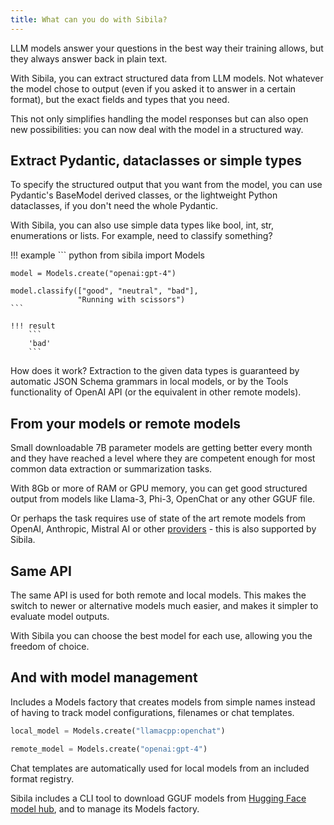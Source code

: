 ```yaml
---
title: What can you do with Sibila?
---
```



LLM models answer your questions in the best way their training allows, but they always answer back in plain text.

With Sibila, you can extract structured data from LLM models. Not whatever the model chose to output (even if you asked it to answer in a certain format), but the exact fields and types that you need.

This not only simplifies handling the model responses but can also open new possibilities: you can now deal with the model in a structured way.



## Extract Pydantic, dataclasses or simple types

To specify the structured output that you want from the model, you can use Pydantic's BaseModel derived classes, or the lightweight Python dataclasses, if you don't need the whole Pydantic.

With Sibila, you can also use simple data types like bool, int, str, enumerations or lists. 
For example, need to classify something? 

!!! example
    ``` python
    from sibila import Models

    model = Models.create("openai:gpt-4")

    model.classify(["good", "neutral", "bad"], 
                   "Running with scissors")
    ```

    !!! result
        ```
        'bad'
        ```

How does it work? Extraction to the given data types is guaranteed by automatic JSON Schema grammars in local models, or by the Tools functionality of OpenAI API (or the equivalent in other remote models).



## From your models or remote models

Small downloadable 7B parameter models are getting better every month and they have reached a level where they are competent enough for most common data extraction or summarization tasks.

With 8Gb or more of RAM or GPU memory, you can get good structured output from models like Llama-3, Phi-3, OpenChat or any other GGUF file.

Or perhaps the task requires use of state of the art remote models from OpenAI, Anthropic, Mistral AI or other [providers](models/remote_model.md) - this is also supported by Sibila. 



## Same API

The same API is used for both remote and local models. This makes the switch to newer or alternative models much easier, and makes it simpler to evaluate model outputs.

With Sibila you can choose the best model for each use, allowing you the freedom of choice.




## And with model management

Includes a Models factory that creates models from simple names instead of having to track model configurations, filenames or chat templates.

``` python
local_model = Models.create("llamacpp:openchat")

remote_model = Models.create("openai:gpt-4")    
```

Chat templates are automatically used for local models from an included format registry.

Sibila includes a CLI tool to download GGUF models from [Hugging Face model hub](https://www.huggingface.co), and to manage its Models factory.

